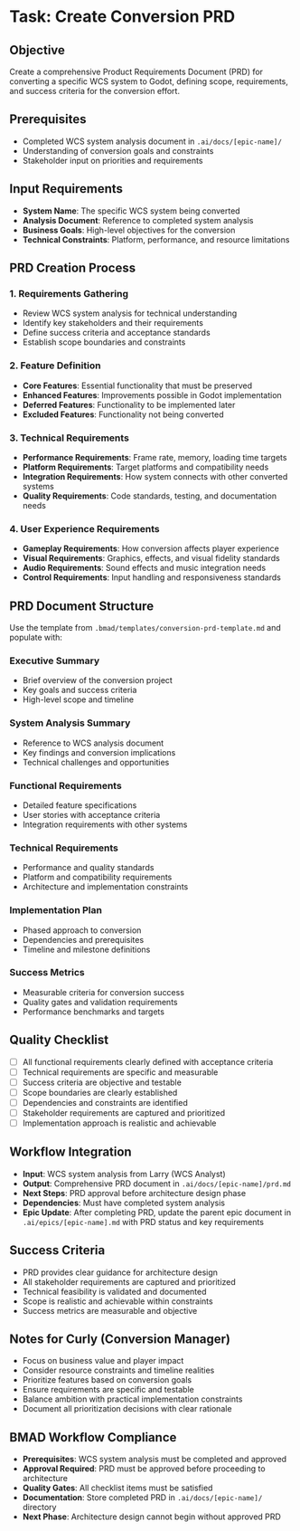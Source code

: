 # Task: Create Conversion PRD

## Objective
Create a comprehensive Product Requirements Document (PRD) for converting a specific WCS system to Godot, defining scope, requirements, and success criteria for the conversion effort.

## Prerequisites
- Completed WCS system analysis document in `.ai/docs/[epic-name]/`
- Understanding of conversion goals and constraints
- Stakeholder input on priorities and requirements

## Input Requirements
- **System Name**: The specific WCS system being converted
- **Analysis Document**: Reference to completed system analysis
- **Business Goals**: High-level objectives for the conversion
- **Technical Constraints**: Platform, performance, and resource limitations

## PRD Creation Process

### 1. Requirements Gathering
- Review WCS system analysis for technical understanding
- Identify key stakeholders and their requirements
- Define success criteria and acceptance standards
- Establish scope boundaries and constraints

### 2. Feature Definition
- **Core Features**: Essential functionality that must be preserved
- **Enhanced Features**: Improvements possible in Godot implementation
- **Deferred Features**: Functionality to be implemented later
- **Excluded Features**: Functionality not being converted

### 3. Technical Requirements
- **Performance Requirements**: Frame rate, memory, loading time targets
- **Platform Requirements**: Target platforms and compatibility needs
- **Integration Requirements**: How system connects with other converted systems
- **Quality Requirements**: Code standards, testing, and documentation needs

### 4. User Experience Requirements
- **Gameplay Requirements**: How conversion affects player experience
- **Visual Requirements**: Graphics, effects, and visual fidelity standards
- **Audio Requirements**: Sound effects and music integration needs
- **Control Requirements**: Input handling and responsiveness standards

## PRD Document Structure

Use the template from `.bmad/templates/conversion-prd-template.md` and populate with:

### Executive Summary
- Brief overview of the conversion project
- Key goals and success criteria
- High-level scope and timeline

### System Analysis Summary
- Reference to WCS analysis document
- Key findings and conversion implications
- Technical challenges and opportunities

### Functional Requirements
- Detailed feature specifications
- User stories with acceptance criteria
- Integration requirements with other systems

### Technical Requirements
- Performance and quality standards
- Platform and compatibility requirements
- Architecture and implementation constraints

### Implementation Plan
- Phased approach to conversion
- Dependencies and prerequisites
- Timeline and milestone definitions

### Success Metrics
- Measurable criteria for conversion success
- Quality gates and validation requirements
- Performance benchmarks and targets

## Quality Checklist
- [ ] All functional requirements clearly defined with acceptance criteria
- [ ] Technical requirements are specific and measurable
- [ ] Success criteria are objective and testable
- [ ] Scope boundaries are clearly established
- [ ] Dependencies and constraints are identified
- [ ] Stakeholder requirements are captured and prioritized
- [ ] Implementation approach is realistic and achievable

## Workflow Integration
- **Input**: WCS system analysis from Larry (WCS Analyst)
- **Output**: Comprehensive PRD document in `.ai/docs/[epic-name]/prd.md`
- **Next Steps**: PRD approval before architecture design phase
- **Dependencies**: Must have completed system analysis
- **Epic Update**: After completing PRD, update the parent epic document in `.ai/epics/[epic-name].md` with PRD status and key requirements

## Success Criteria
- PRD provides clear guidance for architecture design
- All stakeholder requirements are captured and prioritized
- Technical feasibility is validated and documented
- Scope is realistic and achievable within constraints
- Success metrics are measurable and objective

## Notes for Curly (Conversion Manager)
- Focus on business value and player impact
- Consider resource constraints and timeline realities
- Prioritize features based on conversion goals
- Ensure requirements are specific and testable
- Balance ambition with practical implementation constraints
- Document all prioritization decisions with clear rationale

## BMAD Workflow Compliance
- **Prerequisites**: WCS system analysis must be completed and approved
- **Approval Required**: PRD must be approved before proceeding to architecture
- **Quality Gates**: All checklist items must be satisfied
- **Documentation**: Store completed PRD in `.ai/docs/[epic-name]/` directory
- **Next Phase**: Architecture design cannot begin without approved PRD
